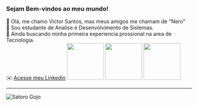 ### Sejam Bem-vindos ao meu mundo!

📝 Olá, me chamo Victor Santos, mas meus amigos me chamam de "Nero"<br>
💬 Sou estudante de Analise e Desenvolvimento de Sistemas.<br>
💬 Ainda buscando minha primeira experiencia prossional na area de Tecnologia.<br>
✉️ [Acesse meu Linkedin](www.linkedin.com/in/victor-santos-de-souza)
<img src="https://cdn.jsdelivr.net/gh/devicons/devicon@latest/icons/python/python-original.svg" width="100px">
<img src="https://cdn.jsdelivr.net/gh/devicons/devicon@latest/icons/javascript/javascript-original.svg" width="100px">
<img src="https://cdn.jsdelivr.net/gh/devicons/devicon@latest/icons/html5/html5-original-wordmark.svg" width="100px">


---------------------

![Satoro Gojo](https://images4.alphacoders.com/133/1332281.jpeg)




<!--
**VictorSantosdeSouza/VictorSantosdeSouza** is a ✨ _special_ ✨ repository because its `README.md` (this file) appears on your GitHub profile.

Here are some ideas to get you started:

- 🔭 I’m currently working on ...
- 🌱 I’m currently learning ...
- 👯 I’m looking to collaborate on ...
- 🤔 I’m looking for help with ...
- 💬 Ask me about ...
- 📫 How to reach me: ...
- 😄 Pronouns: ...
- ⚡ Fun fact: ...
-->
